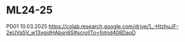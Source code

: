 # ML24-25

PD01 10.03.2025 https://colab.research.google.com/drive/1_-HtzhuJF-2eUVa5V_w13xgjdHAbsn6S#scrollTo=fotnd408DaoD
